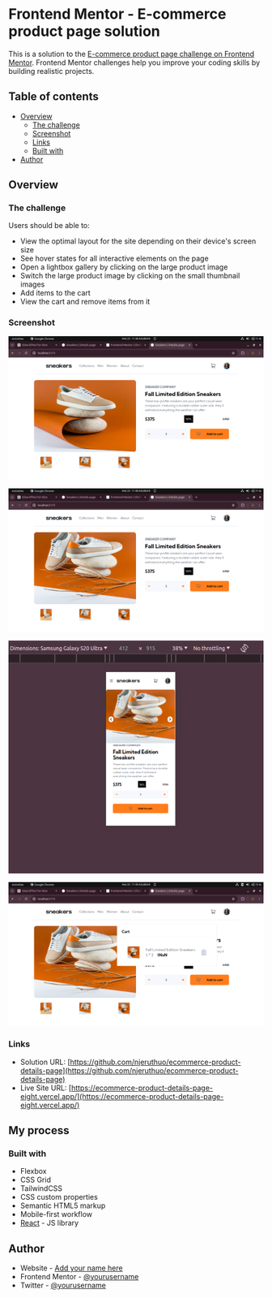 # Frontend Mentor - E-commerce product page solution

This is a solution to the [E-commerce product page challenge on Frontend Mentor](https://www.frontendmentor.io/challenges/ecommerce-product-page-UPsZ9MJp6). Frontend Mentor challenges help you improve your coding skills by building realistic projects.

## Table of contents

- [Overview](#overview)
  - [The challenge](#the-challenge)
  - [Screenshot](#screenshot)
  - [Links](#links)
  - [Built with](#built-with)
- [Author](#author)


## Overview

### The challenge

Users should be able to:

- View the optimal layout for the site depending on their device's screen size
- See hover states for all interactive elements on the page
- Open a lightbox gallery by clicking on the large product image
- Switch the large product image by clicking on the small thumbnail images
- Add items to the cart
- View the cart and remove items from it

### Screenshot

![](./screenshots/s1.png)


![](./screenshots/s2.png)


![](./screenshots/s3.png)


![](./screenshots/s4.png)




### Links

- Solution URL: [https://github.com/njeruthuo/ecommerce-product-details-page](https://github.com/njeruthuo/ecommerce-product-details-page)
- Live Site URL: [https://ecommerce-product-details-page-eight.vercel.app/](https://ecommerce-product-details-page-eight.vercel.app/)

## My process

### Built with

- Flexbox
- CSS Grid
- TailwindCSS
- CSS custom properties
- Semantic HTML5 markup
- Mobile-first workflow
- [React](https://reactjs.org/) - JS library


## Author

- Website - [Add your name here](https://www.your-site.com)
- Frontend Mentor - [@yourusername](https://www.frontendmentor.io/profile/yourusername)
- Twitter - [@yourusername](https://www.twitter.com/yourusername)